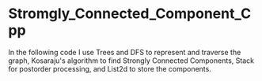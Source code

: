 # Stromgly_Connected_Component_Cpp
In the following code I use Trees and DFS to represent and traverse the graph, Kosaraju's algorithm to find Strongly Connected Components, Stack for postorder processing, and List2d to store the components.
